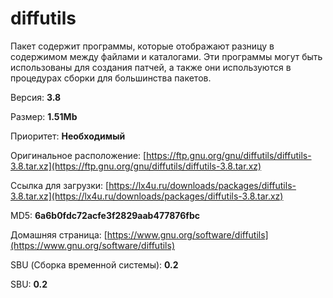 # diffutils

Пакет содержит программы, которые отображают разницу в содержимом между файлами и каталогами. Эти программы могут быть использованы для создания патчей, а также они используются в процедурах сборки для большинства пакетов.

Версия: **3.8**

Размер: **1.51Mb**

Приоритет: **Необходимый**

Оригинальное расположение: [https://ftp.gnu.org/gnu/diffutils/diffutils-3.8.tar.xz](https://ftp.gnu.org/gnu/diffutils/diffutils-3.8.tar.xz)

Ссылка для загрузки: [https://lx4u.ru/downloads/packages/diffutils-3.8.tar.xz](https://lx4u.ru/downloads/packages/diffutils-3.8.tar.xz)

MD5: **6a6b0fdc72acfe3f2829aab477876fbc**

Домашняя страница: [https://www.gnu.org/software/diffutils](https://www.gnu.org/software/diffutils)

SBU (Сборка временной системы): **0.2**

SBU: **0.2**